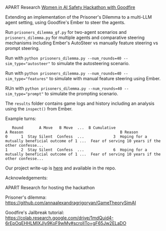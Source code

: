

APART Research 
[Women in AI Safety Hackathon with Goodfire](https://www.apartresearch.com/event/women-in-ai-safety-hackathon)


Extending an implementation of the Prisoner's Dilemma to a multi-LLM agent setting, using Goodfire's Ember to steer the agents. 

Run ```prisoners_dilemma_gf.py``` for two-agent scenarios and ```prisoners_dilemma.py``` for multiple agents and comparative steering mechanisms including Ember's AutoSteer vs manually feature steering vs prompt steering. 

Run with ```python prisoners_dilemma.py --num_rounds=40 --sim_type="autosteer"``` to simulate the autosteering scenario. 

Run with ```python prisoners_dilemma.py --num_rounds=40 --sim_type="features"``` to simulate with manual feature steering using Ember. 

RUn with ```python prisoners_dilemma.py --num_rounds=40 --sim_type="prompt"``` to simulate the prompting scenario. 

The ```results``` folder contains game logs and history including an analysis using the ```inspect()``` from Ember. 

Example turns: 
```
   Round       A Move   B Move  ...  B Cumulative                                           A Reason                                           B Reason
0      1  Stay Silent  Confess  ...             3  Hoping for a mutually beneficial outcome of 1 ...  Fear of serving 10 years if the other confesse...
1      2  Stay Silent  Confess  ...             6  Hoping for a mutually beneficial outcome of 1 ...  Fear of serving 10 years if the other confesse...
```

Our project write-up is [here](https://www.apartresearch.com/project/feature-based-analysis-of-cooperation-relevant-behaviour-in-prisoner-s-dilemma-64d65) and available in the repo. 

Acknowledgements: 

APART Research for hosting the hackathon

Prisoner's dilemma: 
https://github.com/annaalexandragrigoryan/GameTheorySimAI

Goodfire's Jailbreak tutorial: 
https://colab.research.google.com/drive/1mdQuid4-6rEpOqEHHLMlXJIy9KoF9wMy#scrollTo=gF65Jw2ELaDO 
